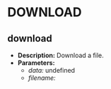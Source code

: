 # DOWNLOAD    

## download  
* **Description:** Download a file.  
* **Parameters:**  
  * *data:* undefined  
  * *filename:* 
  
  
